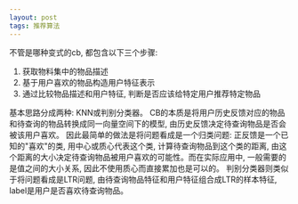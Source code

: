 ```yaml
---
layout: post
tags: 推荐算法
---
```


不管是哪种变式的cb, 都包含以下三个步骤:

1. 获取物料集中的物品描述
2. 基于用户喜欢的物品构造用户特征表示
3. 通过比较物品描述和用户特征, 判断是否应该给特定用户推荐特定物品

基本思路分成两种: KNN或判别分类器。
CB的本质是将用户历史反馈对应的物品和待查询的物品转换成同一向量空间下的模型, 由历史反馈决定待查询物品是否会被该用户喜欢。
因此最简单的做法是将问题看成是一个归类问题: 正反馈是一个已知的"喜欢"的类, 用中心或质心代表这个类, 计算待查询物品到这个类的距离, 由这个距离的大小决定待查询物品被用户喜欢的可能性。而在实际应用中, 一般需要的是值之间的大小关系, 因此不使用质心而直接累加也是可以的。
判别分类器则类似于将问题看成是LTR问题, 由待查询物品特征和用户特征组合成LTR的样本特征, label是用户是否喜欢待查询物品。
